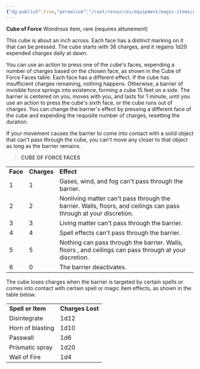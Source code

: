 ```yaml
---
{"dg-publish":true,"permalink":"/root/resources/equipment/magic-items/cube-of-force/","title":"Cube of Force"}
---
```


**Cube of Force**
Wondrous item, rare (requires attunement)

This cube is about an inch across. Each face has a distinct marking on it that can be pressed. The cube starts with 36 charges, and it regains 1d20 expended charges daily at dawn.

You can use an action to press one of the cube's faces, expending a number of charges based on the chosen face, as shown in the Cube of Force Faces table. Each face has a different effect. If the cube has insufficient charges remaining, nothing happens. Otherwise, a barrier of invisible force springs into existence, forming a cube 15 feet on a side. The barrier is centered on you, moves with you, and lasts for 1 minute, until you use an action to press the cube's sixth face, or the cube runs out of charges. You can change the barrier's effect by pressing a different face of the cube and expending the requisite number of charges, resetting the duration.

If your movement causes the barrier to come into contact with a solid object that can't pass through the cube, you can't move any closer to that object as long as the barrier remains.

<blockquote><p><strong>CUBE OF FORCE FACES</strong></p></blockquote><table><tbody><tr class="odd"><td><strong>Face</strong></td><td><strong>Charges</strong></td><td><strong>Effect</strong></td></tr><tr class="even"><td>1</td><td>1</td><td>Gases, wind, and fog can't pass through the barrier.</td></tr><tr class="odd"><td>2</td><td>2</td><td>Nonliving matter can't pass through the barrier. Walls, floors, and ceilings can pass through at your discretion.</td></tr><tr class="even"><td>3</td><td>3</td><td>Living matter can't pass through the barrier.</td></tr><tr class="odd"><td>4</td><td>4</td><td>Spell effects can't pass through the barrier.</td></tr><tr class="even"><td>5</td><td>5</td><td>Nothing can pass through the barrier. Walls, floors , and ceilings can pass through at your discretion.</td></tr><tr class="odd"><td>6</td><td>0</td><td>The barrier deactivates.</td></tr></tbody></table>

The cube loses charges when the barrier is targeted by certain spells or comes into contact with certain spell or magic item effects, as shown in the table below.

<table><tbody><tr class="odd"><td><strong>Spell or Item</strong></td><td><strong>Charges Lost</strong></td></tr><tr class="even"><td>Disintegrate</td><td>1d12</td></tr><tr class="odd"><td>Horn of blasting</td><td>1d10</td></tr><tr class="even"><td>Passwall</td><td>1d6</td></tr><tr class="odd"><td>Prismatic spray</td><td>1d20</td></tr><tr class="even"><td>Wall of Fire</td><td>1d4</td></tr></tbody></table>

